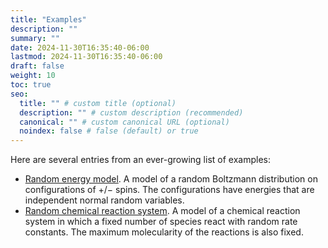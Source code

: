 ```yaml
---
title: "Examples"
description: ""
summary: ""
date: 2024-11-30T16:35:40-06:00
lastmod: 2024-11-30T16:35:40-06:00
draft: false
weight: 10
toc: true
seo:
  title: "" # custom title (optional)
  description: "" # custom description (recommended)
  canonical: "" # custom canonical URL (optional)
  noindex: false # false (default) or true
---
```


Here are several entries from an ever-growing list of examples:

- [Random energy model](rem.md). A model of a random Boltzmann distribution on configurations of $+/-$ spins. The configurations have energies that are independent normal random variables.
- [Random chemical reaction system](rand-chemistry.md). A model of a chemical reaction system in which a fixed number of species react with random rate constants. The maximum molecularity of the reactions is also fixed.
